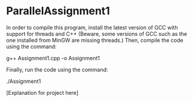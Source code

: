 # ParallelAssignment1
 
In order to compile this program, install the latest version of GCC with support for threads and C++ (Beware, some versions of GCC such as the one installed from MinGW are missing threads.) Then, compile the code using the command:

 g++ Assignment1.cpp -o Assignment1

 Finally, run the code using the command: 
 
 ./Assignment1

[Explanation for project here]